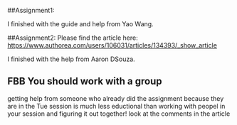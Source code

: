 ##Assignment1:

I finished with the guide and help from Yao Wang.

##Assignment2:
Please find the article here: https://www.authorea.com/users/106031/articles/134393/_show_article

I finished with the help from Aaron DSouza.


## FBB You should work with a group 
getting help from someone who already did the assignment because they are in the Tue session is much less eductional than working with peopel in your session and figuring it out together!
look at the comments in the article

